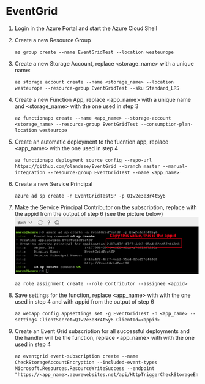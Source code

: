 # EventGrid

1. Login in the Azure Portal and start the Azure Cloud Shell

2. Create a new Resource Group

    ```azurecli-interactive
    az group create --name EventGridTest --location westeurope
    ```
3. Create a new Storage Account, replace <storage_name> with a unique name: 

    ```azurecli-interactive
    az storage account create --name <storage_name> --location westeurope --resource-group EventGridTest --sku Standard_LRS
    ```

4. Create a new Function App, replace <app_name> with a unique name and <storage_name> with the one used in step 3

    ```azurecli-interactive
    az functionapp create --name <app_name> --storage-account <storage_name> --resource-group EventGridTest --consumption-plan-location westeurope
    ```

5. Create an automatic deployment to the fucntion app, replace <app_name> with the one used in step 4

    ```azurecli-interactive
    az functionapp deployment source config --repo-url https://github.com/olandese/EventGrid --branch master --manual-integration --resource-group EventGridTest --name <app_name> 
    ```

6. Create a new Service Principal

    ```azurecli-interactive
    azure ad sp create -n EventGridTestSP -p Q1w2e3e3r4t5y6
    ```
7. Make the Service Principal Contributor on the subscription, replace <appid> with the appid from the output of step 6 (see the picture below)
    ![Appid](https://raw.githubusercontent.com/olandese/EventGrid/master/img/principalappid.PNG)

    ```azurecli-interactive
    az role assignment create --role Contributor --assignee <appid>
    ```
8. Save settings for the function, replace <app_name> with with the one used in step 4 and <appid> with appid from the output of step 6

    ```azurecli-interactive
    az webapp config appsettings set -g EventGridTest -n <app_name> --settings ClientSecret=Q1w2e3e3r4t5y6 ClientId=<appid>
    ```
9. Create an Event Grid subscription for all successful deployments and the handler will be the function, replace <app_name> with with the one used in step 4

    ```azurecli-interactive
    az eventgrid event-subscription create --name CheckStorageAccountEncryption --included-event-types Microsoft.Resources.ResourceWriteSuccess --endpoint "https://<app_name>.azurewebsites.net/api/HttpTriggerCheckStorageEncryption"
    ``` 
